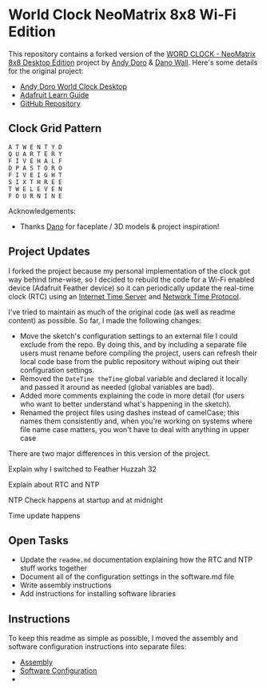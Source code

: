 # World Clock NeoMatrix 8x8 Wi-Fi Edition

This repository contains a forked version of the [WORD CLOCK - NeoMatrix 8x8 Desktop Edition](https://github.com/andydoro/WordClock-NeoMatrix8x8) project by [Andy Doro](https://andydoro.com/) & [Dano Wall](https://github.com/danowall). Here's some details for the original project:

* [Andy Doro World Clock Desktop](https://andydoro.com/wordclockdesktop/)
* [Adafruit Learn Guide](https://learn.adafruit.com/neomatrix-8x8-word-clock/)
* [GitHub Repository](https://github.com/andydoro/WordClock-NeoMatrix8x8)

## Clock Grid Pattern


``` text
A T W E N T Y D
Q U A R T E R Y
F I V E H A L F
D P A S T O R O
F I V E I G H T
S I X T H R E E
T W E L E V E N
F O U R N I N E
```

Acknowledgements:

  - Thanks [Dano](https://github.com/danowall) for faceplate / 3D models & project inspiration! 

## Project Updates

I forked the project because my personal implementation of the clock got way behind time-wise, so I decided to rebuild the code for a Wi-Fi enabled device (Adafruit Feather device) so it can periodically update the real-time clock (RTC) using an [Internet Time Server](https://tf.nist.gov/tf-cgi/servers.cgi) and [Network Time Protocol](https://en.wikipedia.org/wiki/Network_Time_Protocol). 

I've tried to maintain as much of the original code (as well as readme content) as possible. So far, I made the following changes:

* Move the sketch's configuration settings to an external file I could exclude from the repo. By doing this, and by including a separate file users must rename before compiling the project, users can refresh their local code base from the public repository without wiping out their configuration settings. 
* Removed the `DateTime theTime` global variable and declared it locally and passed it around as needed (global variables are bad).
* Added more comments explaining the code in more detail (for users who want to better understand what's happening in the sketch).
* Renamed the project files using dashes instead of camelCase; this names them consistently and, when you're working on systems where file name case matters, you won't have to deal with anything in upper case

There are two major differences in this version of the project. 

Explain why I switched to Feather Huzzah 32

Explain about RTC and NTP

NTP Check happens at startup and at midnight

Time update happens



## Open Tasks

* Update the `readme.md` documentation explaining how the RTC and NTP stuff works together
* Document all of the configuration settings in the software.md file
* Write assembly instructions
* Add instructions for installing software libraries 

## Instructions

To keep this readme as simple as possible, I moved the assembly and software configuration instructions into separate files:

* [Assembly](docs/assembly.md)
* [Software Configuration](docs/software.md)
* 

